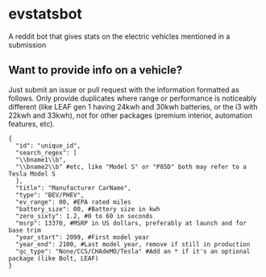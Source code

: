 # evstatsbot
A reddit bot that gives stats on the electric vehicles mentioned in a submission

## Want to provide info on a vehicle?
Just submit an issue or pull request with the information formatted as follows. Only provide duplicates where range or performance is noticeably different (like LEAF gen 1 having 24kwh and 30kwh batteries, or the i3 with 22kwh and 33kwh), not for other packages (premium interior, automation features, etc).

```
{
  "id": "unique_id",
  "search_regex": [
  "\\bname1\\b",
  "\\bname2\\b" #etc, like "Model S" or "P85D" both may refer to a Tesla Model S
  ],
  "title": "Manufacturer CarName",
  "type": "BEV/PHEV",
  "ev_range": 00, #EPA rated miles
  "battery_size": 00, #Battery size in kwh
  "zero_sixty": 1.2, #0 to 60 in seconds
  "msrp": 13370, #MSRP in US dollars, preferably at launch and for base trim
  "year_start": 2099, #First model year
  "year_end": 2100, #Last model year, remove if still in production
  "qc_type": "None/CCS/CHAdeMO/Tesla" #Add an * if it's an optional package (like Bolt, LEAF)
}
```
